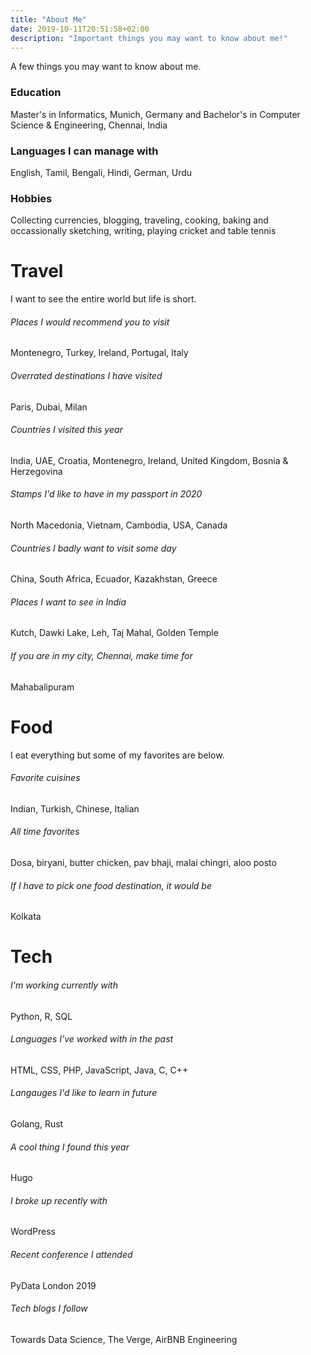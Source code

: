 ```yaml
---
title: "About Me"
date: 2019-10-11T20:51:58+02:00
description: "Important things you may want to know about me!"
---
```


A few things you may want to know about me.

### Education

Master's in Informatics, Munich, Germany and Bachelor's in Computer Science & Engineering, Chennai, India

### Languages I can manage with

English, Tamil, Bengali, Hindi, German, Urdu

### Hobbies

Collecting currencies, blogging, traveling, cooking, baking and occassionally sketching, writing, playing cricket and table tennis

# Travel

I want to see the entire world but life is short.

<h6>Places I would recommend you to visit</h6>

Montenegro, Turkey, Ireland, Portugal, Italy

<h6>Overrated destinations I have visited</h6>

Paris, Dubai, Milan

<h6>Countries I visited this year</h6>

India, UAE, Croatia, Montenegro, Ireland, United Kingdom, Bosnia & Herzegovina

<h6>Stamps I'd like to have in my passport in 2020</h6>

North Macedonia, Vietnam, Cambodia, USA, Canada

<h6>Countries I badly want to visit some day</h6>

China, South Africa, Ecuador, Kazakhstan, Greece

<h6>Places I want to see in India</h6>

Kutch, Dawki Lake, Leh, Taj Mahal, Golden Temple

<h6>If you are in my city, Chennai, make time for</h6>

Mahabalipuram

# Food

I eat everything but some of my favorites are below.

<h6>Favorite cuisines</h6>

Indian, Turkish, Chinese, Italian

<h6>All time favorites</h6>

Dosa, biryani, butter chicken, pav bhaji, malai chingri, aloo posto

<h6>If I have to pick one food destination, it would be</h6>

Kolkata

# Tech

<h6>I'm working currently with</h6>

Python, R, SQL

<h6>Languages I've worked with in the past</h6>

HTML, CSS, PHP, JavaScript, Java, C, C++

<h6>Langauges I'd like to learn in future</h6>

Golang, Rust

<h6>A cool thing I found this year</h6>

Hugo

<h6>I broke up recently with</h6>

WordPress

<h6>Recent conference I attended</h6>

PyData London 2019

<h6>Tech blogs I follow</h6>

Towards Data Science, The Verge, AirBNB Engineering